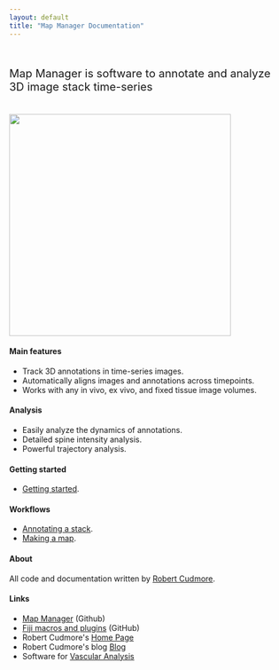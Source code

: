 ```yaml
---
layout: default
title: "Map Manager Documentation"
---
```


<BR>

<p style="font-size:20px">
Map Manager is software to annotate and analyze 3D image stack time-series
</p>

<BR>

<IMG class="img-float-right" SRC="/mapmanager/images/imagingcore/stack_example_spines.jpg" width="400">

#### Main features

- Track 3D annotations in time-series images.
- Automatically aligns images and annotations across timepoints.
- Works with any in vivo, ex vivo, and fixed tissue image volumes.

#### Analysis
 - Easily analyze the dynamics of annotations.
 - Detailed spine intensity analysis.
 - Powerful trajectory analysis.
  
#### Getting started

- [Getting started][5].

#### Workflows

- [Annotating a stack][3].
- [Making a map][4].

#### About

All code and documentation written by [Robert Cudmore][2].

#### Links

- <A HREF="https://github.com/cudmore/mapmanager">Map Manager</A> (Github)
- <A HREF="https://github.com/cudmore/bob-fiji-plugins">Fiji macros and plugins</A> (GitHub)
- Robert Cudmore's <A HREF="http://robertcudmore.org/">Home Page</A>
- Robert Cudmore's blog <A HREF="http://cudmore.github.io/">Blog</A>
- Software for <A HREF="http://cudmore.github.io/Vascular-Analysis/">Vascular Analysis</A>


[1]: http://wavemetrics.com
[2]: http://robertcudmore.org
[3]: annotating-a-stack
[4]: making-a-map
[5]: getting-started
